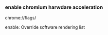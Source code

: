 ### enable chromium harwdare acceleration

chrome://flags/

enable: Override software rendering list
